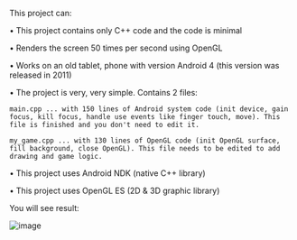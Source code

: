 This project can:
 
 • This project contains only C++ code and the code is minimal
 
 • Renders the screen 50 times per second using OpenGL
 
 • Works on an old tablet, phone with version Android 4 (this version was released in 2011)
 
 • The project is very, very simple. Contains 2 files:
  
    main.cpp ... with 150 lines of Android system code (init device, gain focus, kill focus, handle use events like finger touch, move). This file is finished and you don't need to edit it.
     
    my_game.cpp ... with 130 lines of OpenGL code (init OpenGL surface, fill background, close OpenGL). This file needs to be edited to add drawing and game logic.
     
 • This project uses Android NDK (native C++ library)
 
 • This project uses  OpenGL ES (2D & 3D graphic library)
  

You will see result:
 
![image](https://github.com/EvgenProjects/AndroidNative_BasicGame/assets/38002631/1cf96e17-2848-4375-b45a-ec7d93680ed3)

